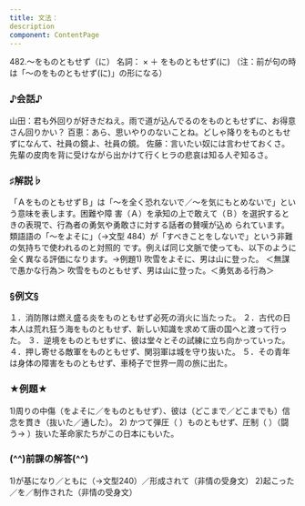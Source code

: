 ```yaml
---
title: 文法：
description
component: ContentPage
---
```



482.～をものともせず（に）
名詞： × ＋ をものともせず(に) （注：前が句の時は「～のをものともせず(に)」の形になる）
### ♪会話♪
山田：君も外回りが好きだねえ。雨で道が込んでるのをものともせずに、お得意さん回りかい？ 百恵：あら、思いやりのないことね。どしゃ降りをものともせずになんて、社員の鏡よ、社員の鏡。 佐藤：言いたい奴には言わせておくさ。先輩の皮肉を背に受けながら出かけて行くヒラの悲哀は知る人ぞ知るさ。
### ♯解説♭
「ＡをものともせずＢ」は「～を全く恐れないで／～を気にもとめないで」という意味を表します。困難や障 害（Ａ）を承知の上で敢えて（Ｂ）を選択するときの表現で、行為者の勇気や勇敢さに対する話者の賛嘆が込め られています。
類語語の「～をよそに」（→文型 484）が「すべきことをしないで」という非難の気持ちで使われるのと対照的 です。例えば同じ文脈で使っても、以下のように全く異なる評価になります。→例題1)
吹雪をよそに、男は山に登った。 ＜無謀で愚かな行為＞ 吹雪をものともせず、男は山に登った。＜勇気ある行為＞
### §例文§
１．消防隊は燃え盛る炎をものともせず必死の消火に当たった。
２．古代の日本人は荒れ狂う海をものともせず、新しい知識を求めて唐の国へと渡って行った。
３．逆境をものともせずに、彼は堂々とその試練に立ち向かっていった。
４．押し寄せる敵軍をものともせず、関羽軍は城を守り抜いた。
５．その青年は身体の障害をものともせず、車椅子で世界一周の旅に出た。
### ★例題★
1)周りの中傷（をよそに／をものともせず）、彼は（どこまで／どこまでも）信念を貫き（抜いた／通した）。
2) かつて弾圧（ ）ものともせず、圧制（ ）（闘う→ ）抜いた革命家たちがこの日本にもいた。
### (^^)前課の解答(^^)
1)が基になり／ともに（→文型240）／形成されて（非情の受身文）
2)起こった／を／制作された（非情の受身文）
